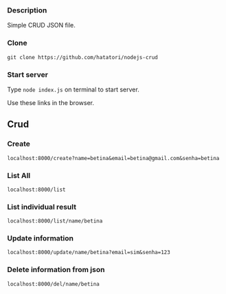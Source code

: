 ### Description
Simple CRUD JSON file.

### Clone
`git clone https://github.com/hatatori/nodejs-crud`

### Start server
Type `node index.js` on terminal to start server.

Use these links in the browser.

## Crud

### Create
`localhost:8000/create?name=betina&email=betina@gmail.com&senha=betina`

### List All
`localhost:8000/list`

### List individual result
`localhost:8000/list/name/betina`

### Update information
`localhost:8000/update/name/betina?email=sim&senha=123`

### Delete information from json
`localhost:8000/del/name/betina`
